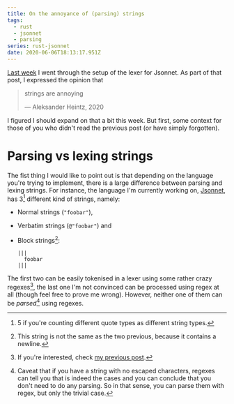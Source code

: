 ```yaml
---
title: On the annoyance of (parsing) strings
tags:
  - rust
  - jsonnet
  - parsing
series: rust-jsonnet
date: 2020-06-06T18:13:17.951Z
---
```

[Last week][pt-1] I went through the setup of the lexer for Jsonnet. As part of that post, I expressed the opinion that

> strings are annoying
>
> — Aleksander Heintz, 2020

I figured I should expand on that a bit this week. But first, some context for those of you who didn't read the previous post (or have simply forgotten).

# Parsing vs lexing strings

The fist thing I would like to point out is that depending on the language you're trying to implement, there is a large difference between parsing and lexing strings. For instance, the language I'm currently working on, [Jsonnet][jsonnet], has 3[^1] different kind of strings, namely:

* Normal strings (`"foobar"`),

* Verbatim strings (`@"foobar"`) and

* Block strings[^2]:

  ```jsonnet
  |||
    foobar
  |||
  ```

The first two can be easily tokenised in a lexer using some rather crazy regexes[^3], the last one I'm not convinced can be processed using regex at all (though feel free to prove me wrong). However, neither one of them can be *parsed*[^4] using regexes. 

[^1]: 5 if you're counting different quote types as different string types.
[^2]: This string is not the same as the two previous, because it contains a newline.
[^3]: If you're interested, check [my previous post][pt-1].
[^4]: Caveat that if you have a string with no escaped characters, regexes can tell you that is indeed the cases and you can conclude that you don't need to do any parsing. So in that sense, you can parse them with regex, but only the trivial case.

[pt-1]: https://alxandr.me/2020/05/31/rust-jsonnet-lexer	"Rust Jsonnet: Lexer"
[jsonnet]: https://jsonnet.org/ "The Jsonnet language"